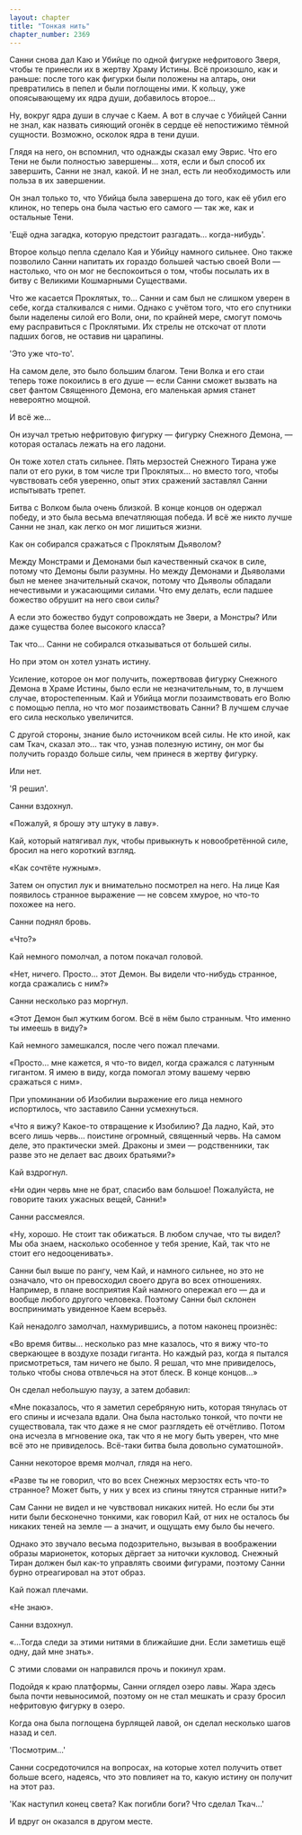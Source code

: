 ```yaml
---
layout: chapter
title: "Тонкая нить"
chapter_number: 2369
---
```




Санни снова дал Каю и Убийце по одной фигурке нефритового Зверя, чтобы те принесли их в жертву Храму Истины. Всё произошло, как и раньше: после того как фигурки были положены на алтарь, они превратились в пепел и были поглощены ими. К кольцу, уже опоясывающему их ядра души, добавилось второе...

Ну, вокруг ядра души в случае с Каем. А вот в случае с Убийцей Санни не знал, как назвать сияющий огонёк в сердце её непостижимо тёмной сущности. Возможно, осколок ядра в тени души.

Глядя на него, он вспомнил, что однажды сказал ему Эврис. Что его Тени не были полностью завершены... хотя, если и был способ их завершить, Санни не знал, какой. И не знал, есть ли необходимость или польза в их завершении.

Он знал только то, что Убийца была завершена до того, как её убил его клинок, но теперь она была частью его самого — так же, как и остальные Тени.

'Ещё одна загадка, которую предстоит разгадать... когда-нибудь'.

Второе кольцо пепла сделало Кая и Убийцу намного сильнее. Оно также позволило Санни напитать их гораздо большей частью своей Воли — настолько, что он мог не беспокоиться о том, чтобы посылать их в битву с Великими Кошмарными Существами.

Что же касается Проклятых, то... Санни и сам был не слишком уверен в себе, когда сталкивался с ними. Однако с учётом того, что его спутники были наделены силой его Воли, они, по крайней мере, смогут помочь ему расправиться с Проклятыми. Их стрелы не отскочат от плоти падших богов, не оставив ни царапины.

'Это уже что-то'.

На самом деле, это было большим благом. Тени Волка и его стаи теперь тоже покоились в его душе — если Санни сможет вызвать на свет фантом Священного Демона, его маленькая армия станет невероятно мощной.

И всё же...

Он изучал третью нефритовую фигурку — фигурку Снежного Демона, — которая осталась лежать на его ладони.

Он тоже хотел стать сильнее. Пять мерзостей Снежного Тирана уже пали от его руки, в том числе три Проклятых... но вместо того, чтобы чувствовать себя уверенно, опыт этих сражений заставлял Санни испытывать трепет.

Битва с Волком была очень близкой. В конце концов он одержал победу, и это была весьма впечатляющая победа. И всё же никто лучше Санни не знал, как легко он мог лишиться жизни.

Как он собирался сражаться с Проклятым Дьяволом?

Между Монстрами и Демонами был качественный скачок в силе, потому что Демоны были разумны. Но между Демонами и Дьяволами был не менее значительный скачок, потому что Дьяволы обладали нечестивыми и ужасающими силами. Что ему делать, если падшее божество обрушит на него свои силы?

А если это божество будут сопровождать не Звери, а Монстры? Или даже существа более высокого класса?

Так что... Санни не собирался отказываться от большей силы.

Но при этом он хотел узнать истину.

Усиление, которое он мог получить, пожертвовав фигурку Снежного Демона в Храме Истины, было если не незначительным, то, в лучшем случае, второстепенным. Кай и Убийца могли позаимствовать его Волю с помощью пепла, но что мог позаимствовать Санни? В лучшем случае его сила несколько увеличится.

С другой стороны, знание было источником всей силы. Не кто иной, как сам Ткач, сказал это... так что, узнав полезную истину, он мог бы получить гораздо больше силы, чем принеся в жертву фигурку.

Или нет.

'Я решил'.

Санни вздохнул.

«Пожалуй, я брошу эту штуку в лаву».

Кай, который натягивал лук, чтобы привыкнуть к новообретённой силе, бросил на него короткий взгляд.

«Как сочтёте нужным».

Затем он опустил лук и внимательно посмотрел на него. На лице Кая появилось странное выражение — не совсем хмурое, но что-то похожее на него.

Санни поднял бровь.

«Что?»

Кай немного помолчал, а потом покачал головой.

«Нет, ничего. Просто... этот Демон. Вы видели что-нибудь странное, когда сражались с ним?»

Санни несколько раз моргнул.

«Этот Демон был жутким богом. Всё в нём было странным. Что именно ты имеешь в виду?»

Кай немного замешкался, после чего пожал плечами.

«Просто... мне кажется, я что-то видел, когда сражался с латунным гигантом. Я имею в виду, когда помогал этому вашему червю сражаться с ним».

При упоминании об Изобилии выражение его лица немного испортилось, что заставило Санни усмехнуться.

«Что я вижу? Какое-то отвращение к Изобилию? Да ладно, Кай, это всего лишь червь... поистине огромный, священный червь. На самом деле, это практически змей. Драконы и змеи — родственники, так разве это не делает вас двоих братьями?»

Кай вздрогнул.

«Ни один червь мне не брат, спасибо вам большое! Пожалуйста, не говорите таких ужасных вещей, Санни!»

Санни рассмеялся.

«Ну, хорошо. Не стоит так обижаться. В любом случае, что ты видел? Мы оба знаем, насколько особенное у тебя зрение, Кай, так что не стоит его недооценивать».

Санни был выше по рангу, чем Кай, и намного сильнее, но это не означало, что он превосходил своего друга во всех отношениях. Например, в плане восприятия Кай намного опережал его — да и вообще любого другого человека. Поэтому Санни был склонен воспринимать увиденное Каем всерьёз.

Кай ненадолго замолчал, нахмурившись, а потом наконец произнёс:

«Во время битвы... несколько раз мне казалось, что я вижу что-то сверкающее в воздухе позади гиганта. Но каждый раз, когда я пытался присмотреться, там ничего не было. Я решал, что мне привиделось, только чтобы снова отвлечься на этот блеск. В конце концов...»

Он сделал небольшую паузу, а затем добавил:

«Мне показалось, что я заметил серебряную нить, которая тянулась от его спины и исчезала вдали. Она была настолько тонкой, что почти не существовала, так что даже я не смог разглядеть её отчётливо. Потом она исчезла в мгновение ока, так что я не могу быть уверен, что мне всё это не привиделось. Всё-таки битва была довольно суматошной».

Санни некоторое время молчал, глядя на него.

«Разве ты не говорил, что во всех Снежных мерзостях есть что-то странное? Может быть, у них у всех из спины тянутся странные нити?»

Сам Санни не видел и не чувствовал никаких нитей. Но если бы эти нити были бесконечно тонкими, как говорил Кай, от них не осталось бы никаких теней на земле — а значит, и ощущать ему было бы нечего.

Однако это звучало весьма подозрительно, вызывая в воображении образы марионеток, которых дёргает за ниточки кукловод. Снежный Тиран должен был как-то управлять своими фигурами, поэтому Санни бурно отреагировал на этот образ.

Кай пожал плечами.

«Не знаю».

Санни вздохнул.

«...Тогда следи за этими нитями в ближайшие дни. Если заметишь ещё одну, дай мне знать».

С этими словами он направился прочь и покинул храм.

Подойдя к краю платформы, Санни оглядел озеро лавы. Жара здесь была почти невыносимой, поэтому он не стал мешкать и сразу бросил нефритовую фигурку в озеро.

Когда она была поглощена бурлящей лавой, он сделал несколько шагов назад и сел.

'Посмотрим...'

Санни сосредоточился на вопросах, на которые хотел получить ответ больше всего, надеясь, что это повлияет на то, какую истину он получит на этот раз.

'Как наступил конец света? Как погибли боги? Что сделал Ткач...'

И вдруг он оказался в другом месте.

